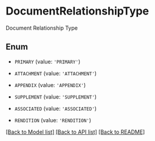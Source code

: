 # DocumentRelationshipType

Document Relationship Type

## Enum

* `PRIMARY` (value: `'PRIMARY'`)

* `ATTACHMENT` (value: `'ATTACHMENT'`)

* `APPENDIX` (value: `'APPENDIX'`)

* `SUPPLEMENT` (value: `'SUPPLEMENT'`)

* `ASSOCIATED` (value: `'ASSOCIATED'`)

* `RENDITION` (value: `'RENDITION'`)

[[Back to Model list]](../README.md#documentation-for-models) [[Back to API list]](../README.md#documentation-for-api-endpoints) [[Back to README]](../README.md)


